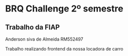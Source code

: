 # BRQ Challenge 2º semestre

## Trabalho da FIAP

Anderson siva de Almeida RM552497

Trabalho realizando frontend da nossa locadora de carro
